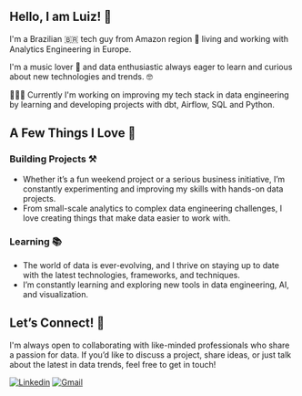 ## Hello, I am Luiz! 🤘

I'm a Brazilian 🇧🇷 tech guy from Amazon region 🌳 living and working with Analytics Engineering in Europe. 

I'm a music lover 🎸 and data enthusiastic always eager to learn and curious about new technologies and trends. 🤓

👨🏻‍💻 Currently I'm working on improving my tech stack in data engineering by learning and developing projects with dbt, Airflow, SQL and Python.

## A Few Things I Love 🫶

### Building Projects ⚒️
- Whether it’s a fun weekend project or a serious business initiative, I’m constantly experimenting and improving my skills with hands-on data projects. 
- From small-scale analytics to complex data engineering challenges, I love creating things that make data easier to work with.

### Learning 📚
- The world of data is ever-evolving, and I thrive on staying up to date with the latest technologies, frameworks, and techniques. 
- I’m constantly learning and exploring new tools in data engineering, AI, and visualization.

## Let’s Connect! 🚀
I'm always open to collaborating with like-minded professionals who share a passion for data. If you’d like to discuss a project, share ideas, or just talk about the latest in data trends, feel free to get in touch!

[![Linkedin](https://img.shields.io/badge/LinkedIn-0077B5?style=for-the-badge&logo=linkedin&logoColor=white)](https://www.linkedin.com/in/lamorasjr/)
[![Gmail](https://img.shields.io/badge/Gmail-D14836?style=for-the-badge&logo=gmail&logoColor=white)](mailto:lamorasjr@gmail.com)
